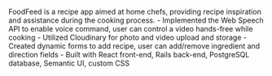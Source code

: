 FoodFeed is a recipe app aimed at home chefs, providing recipe inspiration and assistance during the cooking process. 
    - Implemented the Web Speech API to enable voice command, user can control a video hands-free while cooking
    - Utilized Cloudinary for photo and video upload and storage
    - Created dynamic forms to add recipe, user can add/remove ingredient and direction fields
    - Built with React front-end, Rails back-end, PostgreSQL database, Semantic UI, custom CSS